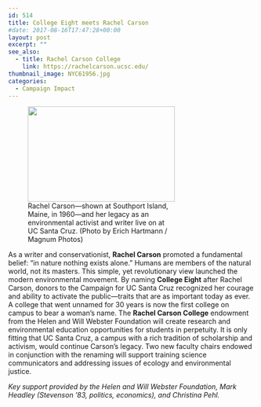 ```yaml
---
id: 514
title: College Eight meets Rachel Carson
#date: 2017-08-16T17:47:28+00:00
layout: post
excerpt: ""
see_also:
  - title: Rachel Carson College
    link: https://rachelcarson.ucsc.edu/
thumbnail_image: NYC61956.jpg
categories:
  - Campaign Impact
---
```

<figure id="attachment_540" style="width: 300px" class="wp-caption alignright"><img class="wp-image-540 size-medium" src="http://live-ucsc-giving.pantheonsite.io/wp-content/uploads/2017/08/NYC61956-300x194.jpg" alt="" width="300" height="194" srcset="https://ucsc-giving.lndo.site/wp-content/uploads/2017/08/NYC61956-300x194.jpg 300w, https://ucsc-giving.lndo.site/wp-content/uploads/2017/08/NYC61956-768x497.jpg 768w, https://ucsc-giving.lndo.site/wp-content/uploads/2017/08/NYC61956-1024x663.jpg 1024w" sizes="(max-width: 300px) 100vw, 300px" /><figcaption class="wp-caption-text">Rachel Carson—shown at Southport Island, Maine, in 1960—and her legacy as an environmental activist and writer live on at UC Santa Cruz. (Photo by Erich Hartmann / Magnum Photos)</figcaption></figure> 

As a writer and conservationist, **Rachel Carson** promoted a fundamental belief: “in nature nothing exists alone.” Humans are members of the natural world, not its masters. This simple, yet revolutionary view launched the modern environmental movement. By naming **College Eight** after Rachel Carson, donors to the Campaign for UC Santa Cruz recognized her courage and ability to activate the public—traits that are as important today as ever. A college that went unnamed for 30 years is now the first college on campus to bear a woman’s name. The **Rachel Carson College** endowment from the Helen and Will Webster Foundation will create research and environmental education opportunities for students in perpetuity. It is only fitting that UC Santa Cruz, a campus with a rich tradition of scholarship and activism, would continue Carson’s legacy. Two new faculty chairs endowed in conjunction with the renaming will support training science communicators and addressing issues of ecology and environmental justice.

_Key support provided by the Helen and Will Webster Foundation, Mark Headley (Stevenson &#8217;83, politics, economics), and Christina Pehl._
